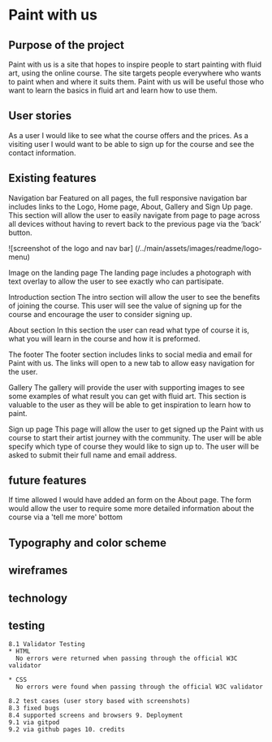 # Paint with us

## Purpose of the project

Paint with us is a site that hopes to inspire people to start painting with fluid art, using the online course. The site targets people everywhere who wants to paint when and where it suits them. Paint with us will be useful those who want to learn the basics in fluid art and learn how to use them.

## User stories

As a user I would like to see what the course offers and the prices. As a visiting user I would want to be able to sign up for the course and see the contact information.

## Existing features

Navigation bar
Featured on all pages, the full responsive navigation bar includes links to the Logo, Home page, About, Gallery and Sign Up page.
This section will allow the user to easily navigate from page to page across all devices without having to revert back to the previous page via the ‘back’ button.

<!--add picture of nav-bar here -->

![screenshot of the logo and nav bar] (/../main/assets/images/readme/logo-menu)

Image on the landing page
The landing page includes a photograph with text overlay to allow the user to see exactly who can partisipate.

<!-- add picture of hero image -->

Introduction section
The intro section will allow the user to see the benefits of joining the course. This user will see the value of signing up for the course and encourage the user to consider signing up.

<!-- add picture of intro section -->

About section
In this section the user can read what type of course it is, what you will learn in the course and how it is preformed.

<!-- add picture of about -->

The footer
The footer section includes links to social media and email for Paint with us. The links will open to a new tab to allow easy navigation for the user.

<!-- add picture of footer -->

Gallery
The gallery will provide the user with supporting images to see some examples of what result you can get with fluid art. This section is valuable to the user as they will be able to get inspiration to learn how to paint.

<!-- add picture of gallery -->

Sign up page
This page will allow the user to get signed up the Paint with us course to start their artist journey with the community. The user will be able specify which type of course they would like to sign up to. The user will be asked to submit their full name and email address.

<!-- add picture of sign up -->

## future features

If time allowed I would have added an form on the About page. The form would allow the user to require some more detailed information about the course via a 'tell me more' bottom

## Typography and color scheme

## wireframes

## technology

## testing

    8.1 Validator Testing
    * HTML
      No errors were returned when passing through the official W3C validator

    * CSS
      No errors were found when passing through the official W3C validator

    8.2 test cases (user story based with screenshots)
    8.3 fixed bugs
    8.4 supported screens and browsers 9. Deployment
    9.1 via gitpod
    9.2 via github pages 10. credits
